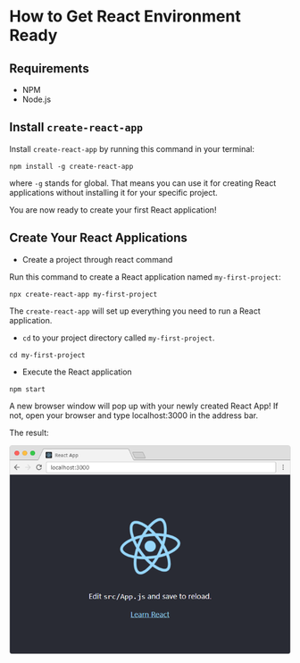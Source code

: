 # How to Get React Environment Ready
## Requirements
* NPM
* Node.js

## Install `create-react-app`

Install `create-react-app` by running this command in your terminal:
```
npm install -g create-react-app
```
where `-g` stands for global. That means you can use it for creating React applications without installing it for your specific project.

You are now ready to create your first React application!

## Create Your React Applications
* Create a project through react command

Run this command to create a React application named `my-first-project`:
```
npx create-react-app my-first-project
```
The `create-react-app` will set up everything you need to run a React application.

* `cd` to your project directory called `my-first-project`.
```
cd my-first-project
```

* Execute the React application
```
npm start
```
A new browser window will pop up with your newly created React App! If not, open your browser and type localhost:3000 in the address bar.

The result:

![react_running_local](./screenshot_myfirstreact.png)
